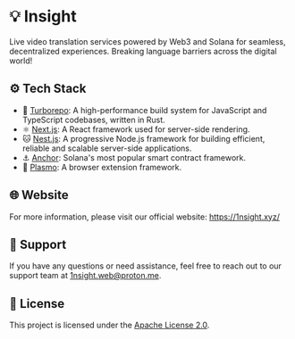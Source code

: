 # 💡 Insight

Live video translation services powered by Web3 and Solana for seamless, decentralized experiences. Breaking language barriers across the digital world!

## ⚙️ Tech Stack

- 🚀 [Turborepo](https://turbo.build/repo/docs): A high-performance build system for JavaScript and TypeScript codebases, written in Rust.
- ⚛️ [Next.js](https://nextjs.org/): A React framework used for server-side rendering.
- 🐱 [Nest.js](https://nestjs.com/): A progressive Node.js framework for building efficient, reliable and scalable server-side applications.
- ⚓ [Anchor](https://www.anchor-lang.com/): Solana's most popular smart contract framework.
- 🔮 [Plasmo](https://docs.plasmo.com/): A browser extension framework.

## 🌐 Website

For more information, please visit our official website: https://1nsight.xyz/

## 💬 Support

If you have any questions or need assistance, feel free to reach out to our support team at 1nsight.web@proton.me.

## 📜 License

This project is licensed under the [Apache License 2.0](https://www.apache.org/licenses/LICENSE-2.0.html).
